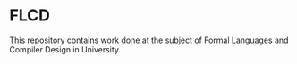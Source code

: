 # FLCD
This repository contains work done at the subject of Formal Languages and Compiler Design in University.
